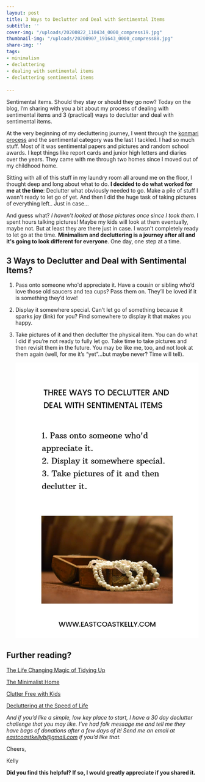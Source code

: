 ```yaml
---
layout: post
title: 3 Ways to Declutter and Deal with Sentimental Items
subtitle: ''
cover-img: "/uploads/20200822_110434_0000_compress19.jpg"
thumbnail-img: "/uploads/20200907_191643_0000_compress88.jpg"
share-img: ''
tags:
- minimalism
- decluttering
- dealing with sentimental items
- decluttering sentimental items

---
```

Sentimental items. Should they stay or should they go now? Today on the blog, I’m sharing with you a bit about my process of dealing with sentimental items and 3 (practical) ways to declutter and deal with sentimental items.  
   
At the very beginning of my decluttering journey, I went through the [konmari process](https://amzn.to/3kFAv5C) and the sentimental category was the last I tackled. I had so much stuff. Most of it was sentimental papers and pictures and random school awards. I kept things like report cards and junior high letters and diaries over the years. They came with me through two homes since I moved out of my childhood home.   
   
Sitting with all of this stuff in my laundry room all around me on the floor, I thought deep and long about what to do. **I decided to do what worked for me at the time**: Declutter what obviously needed to go. Make a pile of stuff I wasn't ready to let go of yet. And then I did the huge task of taking pictures of everything left.. Just in case...  
   
And guess what? _I haven't looked at those pictures once since I took them_. I spent hours talking pictures! Maybe my kids will look at them eventually, maybe not. But at least they are there just in case. I wasn't completely ready to let go at the time. **Minimalism and decluttering is a journey after all and it's going to look different for everyone**. One day, one step at a time.

## 3 Ways to Declutter and Deal with Sentimental Items?

1. Pass onto someone who'd appreciate it. Have a cousin or sibling who’d love those old saucers and tea cups? Pass them on. They’ll be loved if it is something they’d love!
2. Display it somewhere special. Can’t let go of something because it sparks joy (link) for you? Find somewhere to display it that makes you happy.
3. Take pictures of it and then declutter the physical item. You can do what I did if you’re not ready to fully let go. Take time to take pictures and then revisit them in the future. You may be like me, too, and not look at them again (well, for me it’s “yet”…but maybe never? Time will tell).

   ![](/uploads/20200907_191317_0000_compress16.jpg)

## Further reading? 

[The Life Changing Magic of Tidying Up](https://amzn.to/38zOVi7)

[The Minimalist Home](https://amzn.to/3f7lfv0)

[Clutter Free with Kids](https://amzn.to/2XMV06I)

[Decluttering at the Speed of Life](https://amzn.to/3bcR9oL)

_And if you’d like a simple, low key place to start, I have a 30 day declutter challenge that you may like. I’ve had folk message me and tell me they have bags of donations after a few days of it! Send me an email at_ [_eastcoastkellyb@gmail.com_](mailto:eastcoastkellyb@gmail.com) _if you’d like that._

Cheers,

Kelly

**Did you find this helpful? If so, I would greatly appreciate if you shared it.**